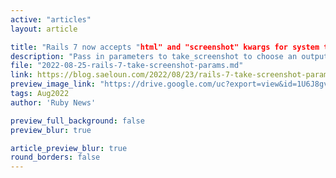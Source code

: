 ```yaml
---
active: "articles"
layout: article

title: "Rails 7 now accepts "html" and "screenshot" kwargs for system test screenshot helper"
description: "Pass in parameters to take_screenshot to choose an output format between image and HTML file."
file: "2022-08-25-rails-7-take-screenshot-params.md"
link: https://blog.saeloun.com/2022/08/23/rails-7-take-screenshot-params
preview_image_link: "https://drive.google.com/uc?export=view&id=1U6J8gvpGpzyWivmtc-N1oXO7ps4g43zi"
tags: Aug2022
author: 'Ruby News'

preview_full_background: false
preview_blur: true

article_preview_blur: true
round_borders: false
---
```

